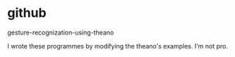 github
======

gesture-recognization-using-theano

I wrote these programmes by modifying the theano's examples.
I'm not pro.
